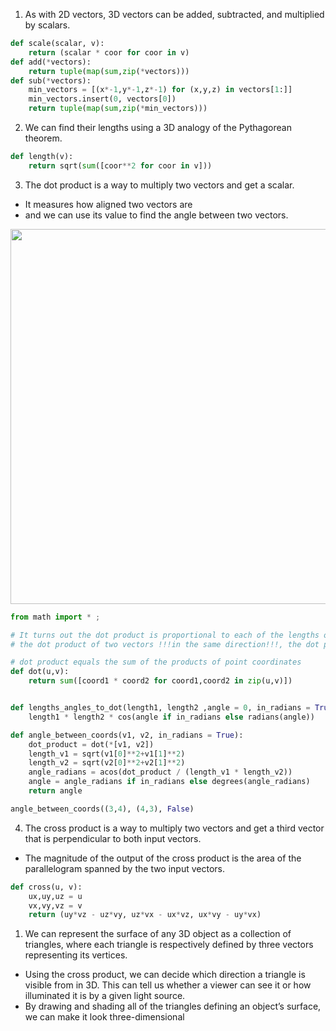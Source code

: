 1. As with 2D vectors, 3D vectors can be added, subtracted, and multiplied by scalars. 


```python
def scale(scalar, v):
    return (scalar * coor for coor in v)
def add(*vectors):
    return tuple(map(sum,zip(*vectors)))
def sub(*vectors):
    min_vectors = [(x*-1,y*-1,z*-1) for (x,y,z) in vectors[1:]] 
    min_vectors.insert(0, vectors[0])
    return tuple(map(sum,zip(*min_vectors)))
```

2. We can find their lengths using a 3D analogy of the Pythagorean theorem.

```python
def length(v):
    return sqrt(sum([coor**2 for coor in v]))
```

3. The dot product is a way to multiply two vectors and get a scalar. 

- It measures how aligned two vectors are
- and we can use its value to find the angle between two vectors.

<img src="https://res.cloudinary.com/dri8yyakb/image/upload/v1630505776/Untitled_Diagram-dot-product_2_dnlk7k.png" width=600/>

```python
from math import * ;

# It turns out the dot product is proportional to each of the lengths of its input vectors. If you take
# the dot product of two vectors !!!in the same direction!!!, the dot product is precisely equal to the product of the lengths. 

# dot product equals the sum of the products of point coordinates
def dot(u,v):
    return sum([coord1 * coord2 for coord1,coord2 in zip(u,v)])


def lengths_angles_to_dot(length1, length2 ,angle = 0, in_radians = True):
    length1 * length2 * cos(angle if in_radians else radians(angle))

def angle_between_coords(v1, v2, in_radians = True):
    dot_product = dot(*[v1, v2])
    length_v1 = sqrt(v1[0]**2+v1[1]**2)
    length_v2 = sqrt(v2[0]**2+v2[1]**2)
    angle_radians = acos(dot_product / (length_v1 * length_v2))
    angle = angle_radians if in_radians else degrees(angle_radians)
    return angle

angle_between_coords((3,4), (4,3), False)
```

4. The cross product is a way to multiply two vectors and get a third vector that is perpendicular to both input vectors. 

- The magnitude of the output of the cross product is the area of the parallelogram spanned by the two input vectors.

```python
def cross(u, v):
    ux,uy,uz = u
    vx,vy,vz = v
    return (uy*vz - uz*vy, uz*vx - ux*vz, ux*vy - uy*vx)
```

1. We can represent the surface of any 3D object as a collection of triangles, where each triangle is respectively defined by three vectors representing its vertices.

- Using the cross product, we can decide which direction a triangle is visible from in 3D. This can tell us whether a viewer can see it or how illuminated it is by a given light source.
- By drawing and shading all of the triangles defining an object’s surface, we can make it look three-dimensional